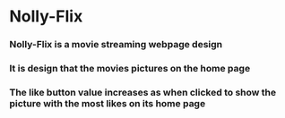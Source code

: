 # Nolly-Flix

### Nolly-Flix is a movie streaming webpage design

### It is design that the movies pictures on the home page

### The like button value increases as when clicked to show the picture with the most likes on its home page
